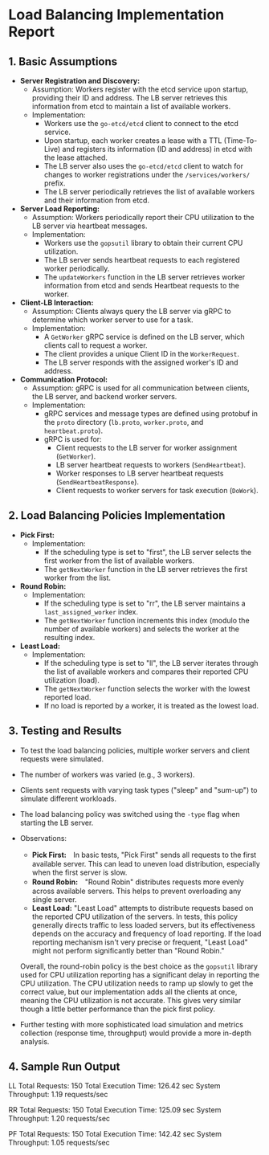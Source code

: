 #   Load Balancing Implementation Report

##   1.  Basic Assumptions

* **Server Registration and Discovery:**
    * Assumption: Workers register with the etcd service upon startup, providing their ID and address. The LB server retrieves this information from etcd to maintain a list of available workers.
    * Implementation:
        * Workers use the `go-etcd/etcd` client to connect to the etcd service.
        * Upon startup, each worker creates a lease with a TTL (Time-To-Live) and registers its information (ID and address) in etcd with the lease attached.
        * The LB server also uses the `go-etcd/etcd` client to watch for changes to worker registrations under the `/services/workers/` prefix.
        * The LB server periodically retrieves the list of available workers and their information from etcd.
* **Server Load Reporting:**
    * Assumption: Workers periodically report their CPU utilization to the LB server via heartbeat messages.
    * Implementation:
        * Workers use the `gopsutil` library to obtain their current CPU utilization.
        * The LB server sends heartbeat requests to each registered worker periodically.
        * The `updateWorkers` function in the LB server retrieves worker information from etcd and sends Heartbeat requests to the worker.
* **Client-LB Interaction:**
    * Assumption: Clients always query the LB server via gRPC to determine which worker server to use for a task.
    * Implementation:
        * A `GetWorker` gRPC service is defined on the LB server, which clients call to request a worker.
        * The client provides a unique Client ID in the `WorkerRequest`.
        * The LB server responds with the assigned worker's ID and address.
* **Communication Protocol:**
    * Assumption: gRPC is used for all communication between clients, the LB server, and backend worker servers.
    * Implementation:
        * gRPC services and message types are defined using protobuf in the `proto` directory (`lb.proto`, `worker.proto`, and `heartbeat.proto`).
        * gRPC is used for:
            * Client requests to the LB server for worker assignment (`GetWorker`).
            * LB server heartbeat requests to workers (`SendHeartbeat`).
            * Worker responses to LB server heartbeat requests (`SendHeartbeatResponse`).
            * Client requests to worker servers for task execution (`DoWork`).

##   2.  Load Balancing Policies Implementation

* **Pick First:**
    * Implementation:
        * If the scheduling type is set to "first", the LB server selects the first worker from the list of available workers.
        * The `getNextWorker` function in the LB server retrieves the first worker from the list.
* **Round Robin:**
    * Implementation:
        * If the scheduling type is set to "rr", the LB server maintains a `last_assigned_worker` index.
        * The `getNextWorker` function increments this index (modulo the number of available workers) and selects the worker at the resulting index.
* **Least Load:**
    * Implementation:
        * If the scheduling type is set to "ll", the LB server iterates through the list of available workers and compares their reported CPU utilization (load).
        * The `getNextWorker` function selects the worker with the lowest reported load.
        * If no load is reported by a worker, it is treated as the lowest load.

##   3.  Testing and Results

* To test the load balancing policies, multiple worker servers and client requests were simulated.
* The number of workers was varied (e.g., 3 workers).
* Clients sent requests with varying task types ("sleep" and "sum-up") to simulate different workloads.
* The load balancing policy was switched using the `-type` flag when starting the LB server.
* Observations:
    * **Pick First:**　In basic tests, "Pick First" sends all requests to the first available server. This can lead to uneven load distribution, especially when the first server is slow.
    * **Round Robin:**　"Round Robin" distributes requests more evenly across available servers. This helps to prevent overloading any single server.
    * **Least Load:** "Least Load" attempts to distribute requests based on the reported CPU utilization of the servers. In tests, this policy generally directs traffic to less loaded servers, but its effectiveness depends on the accuracy and frequency of load reporting. If the load reporting mechanism isn't very precise or frequent, "Least Load" might not perform significantly better than "Round Robin."

    Overall, the round-robin policy is the best choice as the `gopsutil` library used for CPU utilization reporting has a significant delay in reporting the CPU utilization. The CPU utilization needs to ramp up slowly to get the correct value, but our implementation adds all the clients at once, meaning the CPU utilization is not accurate. This gives very similar though a little better performance than the pick first policy.
* Further testing with more sophisticated load simulation and metrics collection (response time, throughput) would provide a more in-depth analysis.

##   4.  Sample Run Output
LL
Total Requests: 150
Total Execution Time: 126.42 sec
System Throughput: 1.19 requests/sec

RR
Total Requests: 150
Total Execution Time: 125.09 sec
System Throughput: 1.20 requests/sec

PF
Total Requests: 150
Total Execution Time: 142.42 sec
System Throughput: 1.05 requests/sec